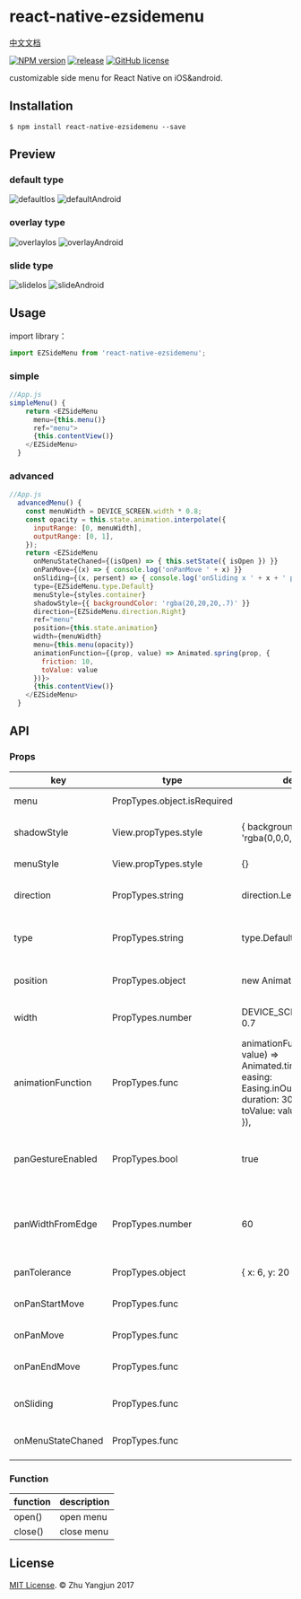 # react-native-ezsidemenu

[中文文档](./README_CN.md)

[![NPM version][npm-image]][npm-url]
[![release](https://img.shields.io/github/release/easyui/react-native-ezsidemenu.svg?style=flat-square)](https://github.com/easyui/react-native-ezsidemenu/releases)
[![GitHub license](https://img.shields.io/badge/license-MIT-blue.svg)](https://raw.githubusercontent.com/joeferraro/react-native-ezsidemenu/master/LICENSE.md)

customizable side menu for React Native on iOS&android.


## Installation

```
$ npm install react-native-ezsidemenu --save
```

## Preview

### default type
![defaultIos](defaultIos.gif)  ![defaultAndroid](defaultAndroid.gif)

### overlay type
![overlayIos](overlayIos.gif)  ![overlayAndroid](overlayAndroid.gif)

### slide type
![slideIos](slideIos.gif)  ![slideAndroid](slideAndroid.gif)

## Usage

import library：

```js
import EZSideMenu from 'react-native-ezsidemenu';
```

### simple

```js
//App.js
simpleMenu() {
    return <EZSideMenu
      menu={this.menu()}
      ref="menu">
      {this.contentView()}
    </EZSideMenu>
  }
```

### advanced

```js
//App.js
  advancedMenu() {
    const menuWidth = DEVICE_SCREEN.width * 0.8;
    const opacity = this.state.animation.interpolate({
      inputRange: [0, menuWidth],
      outputRange: [0, 1],
    });
    return <EZSideMenu
      onMenuStateChaned={(isOpen) => { this.setState({ isOpen }) }}
      onPanMove={(x) => { console.log('onPanMove ' + x) }}
      onSliding={(x, persent) => { console.log('onSliding x ' + x + ' persent ' + persent) }}
      type={EZSideMenu.type.Default}
      menuStyle={styles.container}
      shadowStyle={{ backgroundColor: 'rgba(20,20,20,.7)' }}
      direction={EZSideMenu.direction.Right}
      ref="menu"
      position={this.state.animation}
      width={menuWidth}
      menu={this.menu(opacity)}
      animationFunction={(prop, value) => Animated.spring(prop, {
        friction: 10,
        toValue: value
      })}>
      {this.contentView()}
    </EZSideMenu>
  }
```

## API

### Props

| key | type | default | description |                 
| --- | --- | --- | --- |
| menu | PropTypes.object.isRequired |  | menu component |
| shadowStyle | View.propTypes.style | { backgroundColor: 'rgba(0,0,0,.4)' } |  the style of the menu sahdow|
| menuStyle | View.propTypes.style | {} | the style of the menu  |
| direction | PropTypes.string | direction.Left | the direction of the menu |
| type | PropTypes.string | type.Default | the animation of the menu |
| position | PropTypes.object | new Animated.Value(0) | the distance of the menu |
| width | PropTypes.number | DEVICE_SCREEN.width * 0.7 | the width of the menu |
| animationFunction | PropTypes.func | animationFunction: (prop, value) => Animated.timing(prop, { <br /> easing: Easing.inOut(Easing.ease), <br /> duration: 300, <br /> toValue: value <br /> }), | the animation of the menu |
| panGestureEnabled | PropTypes.bool | true | the menu can be move with gestures or not |
| panWidthFromEdge | PropTypes.number | 60 | edge distance on content view to open side menu |
| panTolerance | PropTypes.object | { x: 6, y: 20 } |  pan move tolerance |
| onPanStartMove | PropTypes.func | | callback on menu start move |
| onPanMove | PropTypes.func | | callback on menu move |
| onPanEndMove | PropTypes.func | | callback on menu end move |
| onSliding | PropTypes.func | | callback on menu is sliding | 
| onMenuStateChaned | PropTypes.func | | callback on menu state is chaned |
       

### Function
| function | description |                    
| --- | --- | 
| open() | open menu |
| close() | close menu |


## License
[MIT License](http://opensource.org/licenses/mit-license.html). © Zhu Yangjun 2017


[npm-image]: https://img.shields.io/npm/v/react-native-ezsidemenu.svg?style=flat-square
[npm-url]: https://npmjs.org/package/react-native-ezsidemenu
[travis-image]: https://img.shields.io/travis/yorkie/react-native-ezsidemenu.svg?style=flat-square
[travis-url]: https://travis-ci.org/yorkie/react-native-ezsidemenu
[david-image]: http://img.shields.io/david/yorkie/react-native-ezsidemenu.svg?style=flat-square
[david-url]: https://david-dm.org/yorkie/react-native-ezsidemenu
[downloads-image]: http://img.shields.io/npm/dm/react-native-ezsidemenu.svg?style=flat-square
[downloads-url]: https://npmjs.org/package/react-native-ezsidemenu
[React Native]: https://github.com/facebook/react-native
[react-native-cn]: https://github.com/reactnativecn
[react-native-ezsidemenu]: https://github.com/easyui/react-native-ezsidemenu
[Linking Libraries iOS Guidance]: https://developer.apple.com/library/ios/recipes/xcode_help-project_editor/Articles/AddingaLibrarytoaTarget.html


